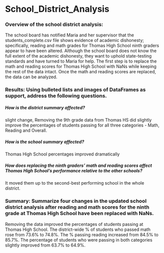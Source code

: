 # School_District_Analysis
### Overview of the school district analysis:
The school board has notified Maria and her supervisor that the students_complete.csv file shows evidence of academic dishonesty; specifically, reading and math grades for Thomas High School ninth graders appear to have been altered. Although the school board does not know the full extent of the academic dishonesty, they want to uphold state-testing standards and have turned to Maria for help. The first step is to replace the math and reading scores for Thomas High School with NaNs while keeping the rest of the data intact. Once the math and reading scores are replaced, the data can be analyzed.


### Results: Using bulleted lists and images of DataFrames as support, address the following questions.
##### How is the district summary affected?
slight change, Removing the 9th grade data from Thomas HS did slightly improve the percentages of students passing for all three categories - Math, Reading and Overall. 
##### How is the school summary affected?
Thomas High School percentages improved dramatically

##### How does replacing the ninth graders’ math and reading scores affect Thomas High School’s performance relative to the other schools?
It moved them up to the second-best performing school in the whole district.

### Summary: Summarize four changes in the updated school district analysis after reading and math scores for the ninth grade at Thomas High School have been replaced with NaNs.
Removing the data improved the percentages of students passing at Thomas High School. The district-wide % of students who passed math rose from 73.6% to 74.8%. The % passing reading increased from 84.5% to 85.7%. The percentage of students who were passing in both categories slightly improved from 63.7% to 64.9%.
